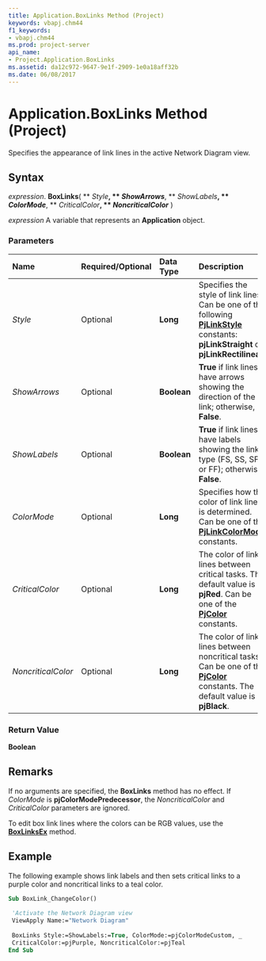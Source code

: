 ```yaml
---
title: Application.BoxLinks Method (Project)
keywords: vbapj.chm44
f1_keywords:
- vbapj.chm44
ms.prod: project-server
api_name:
- Project.Application.BoxLinks
ms.assetid: da12c972-9647-9e1f-2909-1e0a18aff32b
ms.date: 06/08/2017
---
```



# Application.BoxLinks Method (Project)

Specifies the appearance of link lines in the active Network Diagram view.


## Syntax

 _expression_. **BoxLinks**( ** _Style_**, ** _ShowArrows_**, ** _ShowLabels_**, ** _ColorMode_**, ** _CriticalColor_**, ** _NoncriticalColor_** )

 _expression_ A variable that represents an **Application** object.


### Parameters



|**Name**|**Required/Optional**|**Data Type**|**Description**|
|:-----|:-----|:-----|:-----|
| _Style_|Optional|**Long**|Specifies the style of link lines. Can be one of the following  **[PjLinkStyle](pjlinkstyle-enumeration-project.md)** constants: **pjLinkStraight** or **pjLinkRectilinear**.|
| _ShowArrows_|Optional|**Boolean**|**True** if link lines have arrows showing the direction of the link; otherwise, **False**.|
| _ShowLabels_|Optional|**Boolean**|**True** if link lines have labels showing the link type (FS, SS, SF, or FF); otherwise, **False**.|
| _ColorMode_|Optional|**Long**|Specifies how the color of link lines is determined. Can be one of the  **[PjLinkColorMode](pjlinkcolormode-enumeration-project.md)** constants.|
| _CriticalColor_|Optional|**Long**|The color of link lines between critical tasks. The default value is  **pjRed**. Can be one of the **[PjColor](pjcolor-enumeration-project.md)** constants.|
| _NoncriticalColor_|Optional|**Long**| The color of link lines between noncritical tasks. Can be one of the **[PjColor](pjcolor-enumeration-project.md)** constants. The default value is **pjBlack**.|

### Return Value

 **Boolean**


## Remarks

If no arguments are specified, the  **BoxLinks** method has no effect. If _ColorMode_ is **pjColorModePredecessor**, the _NoncriticalColor_ and _CriticalColor_ parameters are ignored.

To edit box link lines where the colors can be RGB values, use the  **[BoxLinksEx](application-boxlinksex-method-project.md)** method.


## Example

The following example shows link labels and then sets critical links to a purple color and noncritical links to a teal color.


```vb
Sub BoxLink_ChangeColor() 
 
 'Activate the Network Diagram view 
 ViewApply Name:="Network Diagram" 
 
 BoxLinks Style:=ShowLabels:=True, ColorMode:=pjColorModeCustom, _ 
 CriticalColor:=pjPurple, NoncriticalColor:=pjTeal 
End Sub
```


